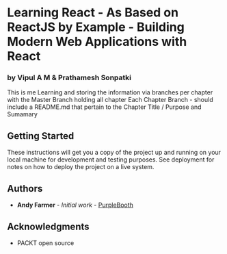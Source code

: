 # Learning React - As Based on ReactJS by Example - Building Modern Web Applications with React
### by Vipul A M &  Prathamesh Sonpatki

This is me Learning and storing the information via branches per chapter with the Master Branch holding all chapter
Each Chapter Branch - should include a README.md that pertain to the Chapter Title / Purpose and Sumamary

## Getting Started

These instructions will get you a copy of the project up and running on your local machine for development and testing purposes. See deployment for notes on how to deploy the project on a live system.
<!-- 
### Prerequisites

### Installing

A step by step series of examples that tell you have to get a development env running

Say what the step will be

```
Give the example
```

And repeat

```
until finished
```


## Running the tests

Explain how to run the automated tests for this system

### Break down into end to end tests

## Deployment

Add additional notes about how to deploy this on a live system

## Built With

* [Dropwizard](http://www.dropwizard.io/1.0.2/docs/) - The web framework used
* [Maven](https://maven.apache.org/) - Dependency Management
* [ROME](https://rometools.github.io/rome/) - Used to generate RSS Feeds

## Contributing

Please read [CONTRIBUTING.md](https://gist.github.com/PurpleBooth/b24679402957c63ec426) for details on our code of conduct, and the process for submitting pull requests to us.

## Versioning

We use [SemVer](http://semver.org/) for versioning. For the versions available, see the [tags on this repository](https://github.com/your/project/tags). 
-->
## Authors

* **Andy Farmer** - *Initial work* - [PurpleBooth](https://github.com/akf0676)

## Acknowledgments

* PACKT open source